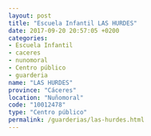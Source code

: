 ```yaml
---
layout: post
title: "Escuela Infantil LAS HURDES"
date: 2017-09-20 20:57:05 +0200
categories:
- Escuela Infantil
- caceres
- nunomoral
- Centro público
- guarderia
name: "LAS HURDES"
province: "Cáceres"
location: "Nuñomoral"
code: "10012478"
type: "Centro público"
permalink: /guarderias/las-hurdes.html
---
```

